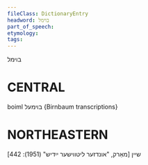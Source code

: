```yaml
---
fileClass: DictionaryEntry
headword: בוימל
part_of_speech: 
etymology: 
tags: 
---
```

בוימל

CENTRAL
========

boiml בוימעל {Birnbaum transcriptions}

NORTHEASTERN
==============

שיין
[מאַרק, "אונדזער ליטווישער ייִדיש" (1951): 442]